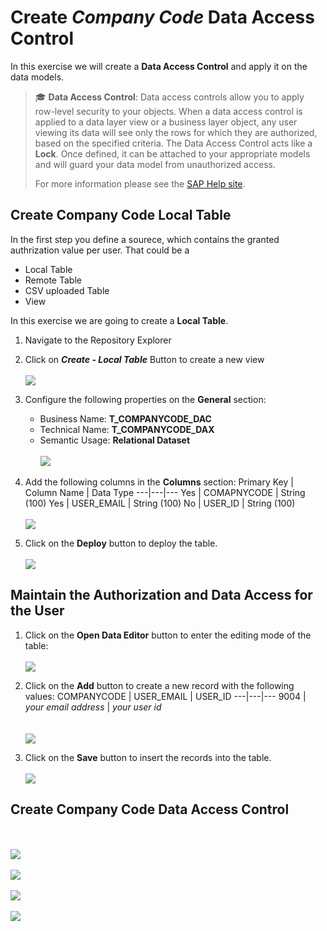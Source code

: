# Create _Company Code_ Data Access Control

In this exercise we will create a **Data Access Control** and apply it on the data models. 
>:mortar_board: **Data Access Control**: Data access controls allow you to apply row-level security to your objects. When a data access control is applied to a data layer view or a business layer object, any user viewing its data will see only the rows for which they are authorized, based on the specified criteria. The Data Access Control acts like a **Lock**. Once defined, it can be attached to your appropriate models and will guard your data model from unauthorized access.
>
>For more information please see the [SAP Help site](https://help.sap.com/viewer/c8a54ee704e94e15926551293243fd1d/cloud/en-US/a032e51c730147c7a1fcac125b4cfe14.html).
 


## Create Company Code Local Table 
In the first step you define a sourece, which contains the granted authrization value per user.
That could be a 
- Local Table
- Remote Table
- CSV uploaded Table
- View

In this exercise we are going to create a **Local Table**.

1. Navigate to the Repository Explorer
2. Click on _**Create - Local Table**_ Button to create a new view
  <br><br>![](../images/create_dac_table_01.png)
3. Configure the following properties on the **General** section:
    - Business Name: **T_COMPANYCODE_DAC**
    - Technical Name: **T_COMPANYCODE_DAX**
    - Semantic Usage: **Relational Dataset**
  <br><br>![](../images/create_dac_table_02.png)
  
4. Add the following columns in the **Columns** section:
    Primary Key | Column Name | Data Type
    ---|---|---
    Yes | COMAPNYCODE | String (100) 
    Yes | USER_EMAIL | String (100)
    No | USER_ID | String (100)
  <br><br>![](../images/create_dac_table_03.png)
  
5. Click on the **Deploy** button to deploy the table.
  <br><br>![](../images/create_dac_table_04.png)
  
## Maintain the Authorization and Data Access for the User 
1. Click on the **Open Data Editor** button to enter the editing mode of the table:
  <br><br>![](../images/create_dac_table_05.png)
2. Click on the **Add** button to create a new record with the following values:
   COMPANYCODE | USER_EMAIL | USER_ID
   ---|---|---
   9004 | _your email address_ | _your user id_  
  <br><br>![](../images/create_dac_table_06.png)

3. Click on the **Save** button to insert the records into the table.
  <br><br>![](../images/create_dac_table_07.png)
## Create Company Code Data Access Control
  <br><br>![](../images/create_dac_01.png)
  <br><br>![](../images/create_dac_02.png)
  <br><br>![](../images/create_dac_03.png)
  <br><br>![](../images/create_dac_04.png)
  

